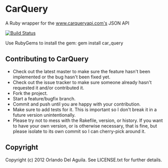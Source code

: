 # CarQuery

A Ruby wrapper for the www.carqueryapi.com's JSON API

[![Build Status](https://secure.travis-ci.org/orlandodelaguila/car_query.png)](http://travis-ci.org/orlandodelaguila/car\_query)

Use RubyGems to install the gem:
    gem install car_query

## Contributing to CarQuery
 
* Check out the latest master to make sure the feature hasn't been implemented or the bug hasn't been fixed yet.
* Check out the issue tracker to make sure someone already hasn't requested it and/or contributed it.
* Fork the project.
* Start a feature/bugfix branch.
* Commit and push until you are happy with your contribution.
* Make sure to add tests for it. This is important so I don't break it in a future version unintentionally.
* Please try not to mess with the Rakefile, version, or history. If you want to have your own version, or is otherwise necessary, that is fine, but please isolate to its own commit so I can cherry-pick around it.

## Copyright

Copyright (c) 2012 Orlando Del Aguila. See LICENSE.txt for
further details.

